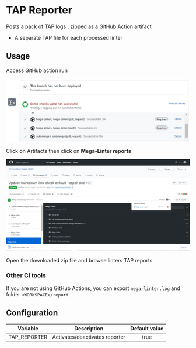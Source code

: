 # TAP Reporter

Posts a pack of TAP logs , zipped as a GitHub Action artifact
- A separate TAP file for each processed linter

## Usage

Access GitHub action run

![Screenshot](../assets/images/AccessActionRun.jpg)

Click on Artifacts then click on **Mega-Linter reports**

![Screenshot](../assets/images/TextReporter_1.jpg)

Open the downloaded zip file and browse linters TAP reports

### Other CI tools

If you are not using GitHub Actions, you can export `mega-linter.log` and folder `<WORKSPACE>/report`

## Configuration

| Variable | Description | Default value |
| ----------------- | -------------- | :--------------: |
| TAP_REPORTER | Activates/deactivates reporter | true |

